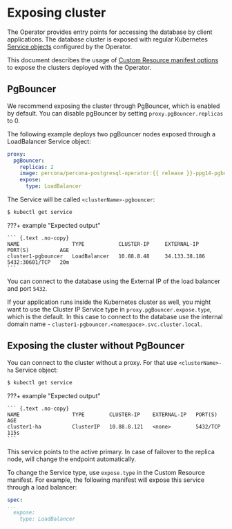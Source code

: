 # Exposing cluster

The Operator provides entry points for accessing the database by client applications. The database cluster is exposed with regular Kubernetes [Service objects](https://kubernetes.io/docs/concepts/services-networking/service/) configured by the Operator.

This document describes the usage of [Custom Resource manifest options](operator.md) to expose the clusters deployed with the Operator. 

## PgBouncer

We recommend exposing the cluster through PgBouncer, which is enabled by default.
You can disable pgBouncer by setting `proxy.pgBouncer.replicas` to 0.

The following example deploys two pgBouncer nodes exposed through a LoadBalancer Service object:

```yaml
proxy:
  pgBouncer:
    replicas: 2
    image: percona/percona-postgresql-operator:{{ release }}-ppg14-pgbouncer
    expose:
      type: LoadBalancer
```

The Service will be called `<clusterName>-pgbouncer`:

``` {.bash data-prompt="$" }
$ kubectl get service
```

???+ example "Expected output"

    ``` {.text .no-copy}
    NAME                 TYPE           CLUSTER-IP     EXTERNAL-IP     PORT(S)          AGE
    cluster1-pgbouncer   LoadBalancer   10.88.8.48     34.133.38.186   5432:30601/TCP   20m
    ```

You can connect to the database using the External IP of the load balancer and
port `5432`.

If your application runs inside the Kubernetes cluster as well, you might want to
use the Cluster IP Service type in `proxy.pgBouncer.expose.type`, which is the
default. In this case to connect to the database use the internal domain name -
`cluster1-pgbouncer.<namespace>.svc.cluster.local`.

## Exposing the cluster without PgBouncer

You can connect to the cluster without a proxy. For that use `<clusterName>-ha`
Service object:

``` {.bash data-prompt="$" }
$ kubectl get service
```

???+ example "Expected output"

    ``` {.text .no-copy}
    NAME                 TYPE        CLUSTER-IP    EXTERNAL-IP   PORT(S)    AGE
    cluster1-ha          ClusterIP   10.88.8.121   <none>        5432/TCP   115s
    ```

This service points to the active primary. In case of failover to the replica
node, will change the endpoint automatically.

To change the Service type, use `expose.type` in the Custom Resource manifest.
For example, the following manifest will expose this service through a load
balancer:

```yaml
spec:
...
  expose:
    type: LoadBalancer
```
